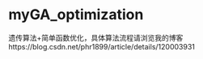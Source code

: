 # myGA_optimization
遗传算法+简单函数优化，具体算法流程请浏览我的博客https://blog.csdn.net/phr1899/article/details/120003931
